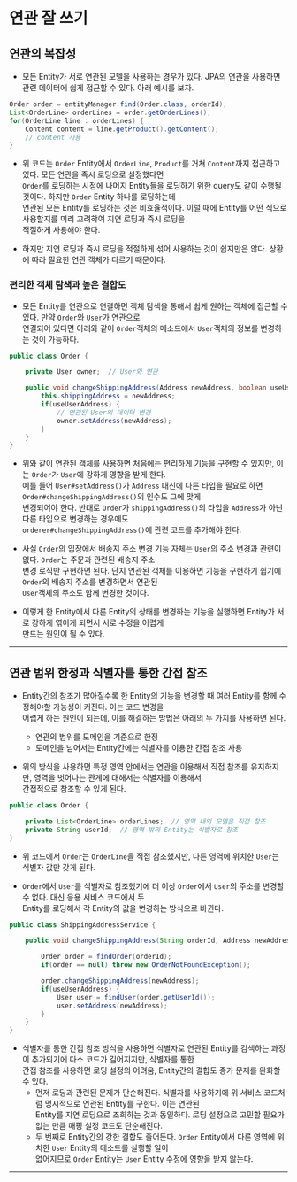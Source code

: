 <h1>연관 잘 쓰기</h1>

<h2>연관의 복잡성</h2>

* 모든 Entity가 서로 연관된 모델을 사용하는 경우가 있다. JPA의 연관을 사용하면 관련 데이터에 쉽게 접근할 수 있다. 아래 예시를 보자.
```java
Order order = entityManager.find(Order.class, orderId);
List<OrderLine> orderLines = order.getOrderLines();
for(OrderLine line : orderLines) {
    Content content = line.getProduct().getContent();
    // content 사용
}
```

* 위 코드는 `Order` Entity에서 `OrderLine`, `Product`를 거쳐 `Content`까지 접근하고 있다. 모든 연관을 즉시 로딩으로 설정했다면   
  `Order`를 로딩하는 시점에 나머지 Entity들을 로딩하기 위한 query도 같이 수행될 것이다. 하지만 `Order` Entity 하나를 로딩하는데   
  연관된 모든 Entity를 로딩하는 것은 비효율적이다. 이럴 때에 Entity를 어떤 식으로 사용할지를 미리 고려햐여 지연 로딩과 즉시 로딩을   
  적절하게 사용해야 한다.

* 하지만 지연 로딩과 즉시 로딩을 적절하게 섞어 사용하는 것이 쉽지만은 않다. 상황에 따라 필요한 연관 객체가 다르기 때문이다.

<h3>편리한 객체 탐색과 높은 결합도</h3>

* 모든 Entity를 연관으로 연결하면 객체 탐색을 통해서 쉽게 원하는 객체에 접근할 수 있다. 만약 `Order`와 `User`가 연관으로   
  연결되어 있다면 아래와 같이 `Order`객체의 메소드에서 `User`객체의 정보를 변경하는 것이 가능하다.
```java
public class Order {

    private User owner;  // User와 연관

    public void changeShippingAddress(Address newAddress, boolean useUserAddress) {
        this.shippingAddress = newAddress;
        if(useUserAddress) {
            // 연관된 User의 데이터 변경
            owner.setAddress(newAddress);
        }
    }
}
```
* 위와 같이 연관된 객체를 사용하면 처음에는 편리하게 기능을 구현할 수 있지만, 이는 `Order`가 `User`에 강하게 영향을 받게 한다.   
  예를 들어 `User#setAddress()`가 `Address` 대신에 다른 타입을 필요로 하면 `Order#changeShippingAddress()`의 인수도 그에 맞게   
  변경되어야 한다. 반대로 `Order`가 `shippingAddress()`의 타입을 `Address`가 아닌 다른 타입으로 변경하는 경우에도   
  `orderer#changeShippingAddress()`에 관련 코드를 추가해야 한다.

* 사실 `Order`의 입장에서 배송지 주소 변경 기능 자체는 `User`의 주소 변경과 관련이 없다. `Order`는 주문과 관련된 배송지 주소   
  변경 로직만 구현하면 된다. 단지 연관된 객체를 이용하면 기능을 구현하기 쉽기에 `Order`의 배송지 주소를 변경하면서 연관된   
  `User`객체의 주소도 함께 변경한 것이다.

* 이렇게 한 Entity에서 다른 Entity의 상태를 변경하는 기능을 실행하면 Entity가 서로 강하게 엮이게 되면서 서로 수정을 어렵게   
  만드는 원인이 될 수 있다.
<hr/>

<h2>연관 범위 한정과 식별자를 통한 간접 참조</h2>

* Entity간의 참조가 많아질수록 한 Entity의 기능을 변경할 때 여러 Entity를 함께 수정해야할 가능성이 커진다. 이는 코드 변경을   
  어렵게 하는 원인이 되는데, 이를 해결하는 방법은 아래의 두 가지를 사용하면 된다.
  * 연관의 범위를 도메인을 기준으로 한정
  * 도메인을 넘어서는 Entity간에는 식별자를 이용한 간접 참조 사용

* 위의 방식을 사용하면 특정 영역 안에서는 연관을 이용해서 직접 참조를 유지하지만, 영역을 벗어나는 관계에 대해서는 식별자를 이용해서   
  간접적으로 참조할 수 있게 된다.
```java
public class Order {

    private List<OrderLine> orderLines;  // 영역 내의 모델은 직접 참조
    private String userId;  // 영역 밖의 Entity는 식별자로 참조
}
```
  * 위 코드에서 `Order`는 `OrderLine`을 직접 참조했지만, 다른 영역에 위치한 `User`는 식별자 값만 갖게 된다.

* `Order`에서 `User`를 식별자로 참조했기에 더 이상 `Order`에서 `User`의 주소를 변경할 수 없다. 대신 응용 서비스 코드에서 두   
  Entity를 로딩해서 각 Entity의 값을 변경하는 방식으로 바뀐다.
```java
public class ShippingAddressService {

    public void changeShippingAddress(String orderId, Address newAddress, boolean useUserAddress) {

        Order order = findOrder(orderId);
        if(order == null) throw new OrderNotFoundException();

        order.changeShippingAddress(newAddress);
        if(useUserAddress) {
            User user = findUser(order.getUserId());
            user.setAddress(newAddress);
        }
    }
}
```

* 식별자를 통한 간접 참조 방식을 사용하면 식별자로 연관된 Entity를 검색하는 과정이 추가되기에 다소 코드가 길어지지만, 식별자를 통한   
  간접 참조를 사용하면 로딩 설정의 어려움, Entity간의 결합도 증가 문제를 완화할 수 있다.
  * 먼저 로딩과 관련된 문제가 단순해진다. 식별자를 사용하기에 위 서비스 코드처럼 명시적으로 연관된 Entity를 구한다. 이는 연관된   
    Entity를 지연 로딩으로 조회하는 것과 동일하다. 로딩 설정으로 고민할 필요가 없는 만큼 매핑 설정 코드도 단순해진다.
  * 두 번째로 Entity간의 강한 결합도 줄어든다. `Order` Entity에서 다른 영역에 위치한 `User` Entity의 메소드를 실행할 일이   
    없어지므로 `Order` Entity는 `User` Entity 수정에 영향을 받지 않는다.
<hr/>

